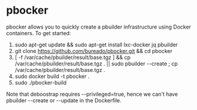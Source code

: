 pbocker
=======

pbocker allows you to quickly create a pbuilder infrastructure using Docker containers. To get started:

  1. sudo apt-get update && sudo apt-get install lxc-docker jq pbuilder
  2. git clone https://github.com/bureado/pbocker.git && cd pbocker
  3. [ -f /var/cache/pbuilder/result/base.tgz ] && cp /var/cache/pbuilder/result/base.tgz . || sudo pbuilder --create ; cp /var/cache/pbuilder/result/base.tgz .
  4. sudo docker build -t pbocker .
  5. sudo ./pbocker-build <absolute path to your DSC>

Note that deboostrap requires --privileged=true, hence we can't have pbuilder --create or --update in the Dockerfile.

